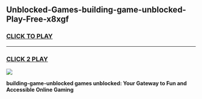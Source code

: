 
## Unblocked-Games-building-game-unblocked-Play-Free-x8xgf
<h3>
<a href="https://premium76.site?title=building-game-unblocked&ref=15A">CLICK TO PLAY</a></h3>
<hr>

<h3>
<a href="https://premium76.site?title=building-game-unblocked&ref=15A">CLICK 2 PLAY</a>
  
</h3>

<a href="https://premium76.site?title=building-game-unblocked&ref=15A"><img src="https://clearcache.store/games.png"></a>


**building-game-unblocked games unblocked: Your Gateway to Fun and Accessible Online Gaming**
